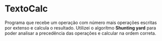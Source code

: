 # TextoCalc

Programa que recebe um operação com número mais operações escritas por extenso e calcula o resultado.
Utilizei o algorítmo **Shunting yard** para poder analisar a precedência das operações e calcular na ordem correta.
